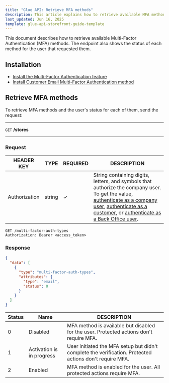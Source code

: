 ```yaml
---
title: "Glue API: Retrieve MFA methods"
description: This article explains how to retrieve available MFA methods for a user
last_updated: Jun 16, 2025
template: glue-api-storefront-guide-template
---
```



This document describes how to retrieve available Multi-Factor Authentication (MFA) methods. The endpoint also shows the status of each method for the user that requested them.

## Installation

- [Install the Multi-Factor Authentication feature](/docs/pbc/all/multi-factor-authentication/{{page.version}}/install-multi-factor-authentication-feature.html)
- [Install Customer Email Multi-Factor Authentication method](/docs/pbc/all/multi-factor-authentication/{{page.version}}/install-customer-email-multi-factor-authentication-method.html)


## Retrieve MFA methods

To retrieve MFA methods and the user's status for each of them, send the request:


---
`GET` **/stores**

---


### Request

| HEADER KEY | TYPE | REQUIRED | DESCRIPTION |
| --- | --- | --- | --- |
| Authorization | string | ✓ | String containing digits, letters, and symbols that authorize the company user. To get the value, [authenticate as a company user](/docs/pbc/all/identity-access-management/{{page.version}}/manage-using-glue-api/glue-api-authenticate-as-a-company-user.html#authenticate-as-a-company-user), [authenticate as a customer](/docs/pbc/all/identity-access-management/202410.0/manage-using-glue-api/glue-api-authenticate-as-a-customer.html), or [authenticate as a Back Office user](/docs/pbc/all/identity-access-management/202410.0/manage-using-glue-api/glue-api-authenticate-as-a-back-office-user.html).  |

```http
GET /multi-factor-auth-types
Authorization: Bearer <access_token>
```

### Response

```json
{
  "data": [
    {
      "type": "multi-factor-auth-types",
      "attributes": {
        "type": "email",
        "status": 0
      }
    }
  ]
}
```

| Status | Name                      | DESCRIPTION |
|--------|---------------------------|-----------------------------------------------------------------------------------------------------------------------------------------------------------------------------------------------------|
| 0      | Disabled                  | MFA method is available but disabled for the user. Protected actions don't require MFA.
| 1      | Activation is in progress | User initiated the MFA setup but didn't complete the verification. Protected actions don't require MFA.
| 2      | Enabled                   | MFA method is enabled for the user. All protected actions require MFA. |
















































































